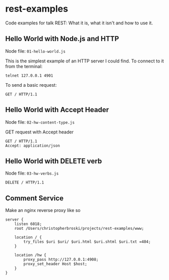 # rest-examples
Code examples for talk REST: What it is, what it isn't and how to use it.

## Hello World with Node.js and HTTP

Node file: `01-hello-world.js`

This is the simplest example of an HTTP server I could find. To connect to it from the terminal:

    telnet 127.0.0.1 4901

To send a basic request:

    GET / HTTP/1.1

## Hello World with Accept Header

Node file: `02-hw-content-type.js`

GET request with Accept header

    GET / HTTP/1.1
    Accept: application/json

## Hello World with DELETE verb

Node file: `03-hw-verbs.js`

    DELETE / HTTP/1.1

## Comment Service

Make an nginx reverse proxy like so

    server {
        listen 6018;
        root /Users/christopherbroski/projects/rest-examples/www;

        location / {
            try_files $uri $uri/ $uri.html $uri.shtml $uri.txt =404;
        }

        location /hw {
            proxy_pass http://127.0.0.1:4908;
            proxy_set_header Host $host;
        }
    }
